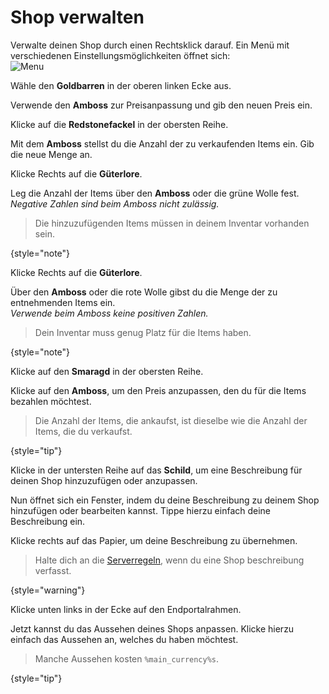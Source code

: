 [rules]: rules.md "Zurück zu den Regeln"

# Shop verwalten

Verwalte deinen Shop durch einen <shortcut>Rechtsklick</shortcut> darauf. Ein Menü mit verschiedenen
Einstellungsmöglichkeiten öffnet sich: \
![Menu](https://i.imgur.com/e4c8iAJ.png)

<procedure title="Preise anpassen" collapsible="true" default-state="collapsed">
<step>

Wähle den **Goldbarren** in der oberen linken Ecke aus.
</step>
<step>

Verwende den **Amboss** zur Preisanpassung und gib den neuen Preis ein.

<include from="util.md" element-id="remember-confirmation"/>
</step>
</procedure>

<procedure title="Verkaufsmenge festlegen" collapsible="true" default-state="collapsed">
<step>

Klicke auf die **Redstonefackel** in der obersten Reihe.
</step>
<step>

Mit dem **Amboss** stellst du die Anzahl der zu verkaufenden Items ein. Gib die neue Menge an.

<include from="util.md" element-id="remember-confirmation"/>
</step>
</procedure>

<procedure title="Items hinzufügen" collapsible="true" default-state="collapsed">
<step>

Klicke Rechts auf die **Güterlore**.

</step>
<step>

Leg die Anzahl der Items über den **Amboss** oder die grüne Wolle fest.\
_Negative Zahlen sind beim Amboss nicht zulässig._

> Die hinzuzufügenden Items müssen in deinem Inventar vorhanden sein.
>
{style="note"}
</step>
</procedure>

<procedure title="Items entfernen" collapsible="true" default-state="collapsed" id="take-item">
<step>

Klicke Rechts auf die **Güterlore**.

</step>
<step>

Über den **Amboss** oder die rote Wolle gibst du die Menge der zu entnehmenden Items ein.\
_Verwende beim Amboss keine positiven Zahlen._

> Dein Inventar muss genug Platz für die Items haben.
>
{style="note"}
</step>
</procedure>

<procedure title="Items ankaufen" collapsible="true" default-state="collapsed">
<step>

Klicke auf den **Smaragd** in der obersten Reihe.

</step>
<step>

Klicke auf den **Amboss**, um den Preis anzupassen, den du für die Items bezahlen möchtest.

> Die Anzahl der Items, die ankaufst, ist dieselbe wie die Anzahl der Items, die du verkaufst.
>
{style="tip"}
</step>
</procedure>

<procedure title="Beschreibung anpassen" collapsible="true" default-state="collapsed">
<step>

Klicke in der untersten Reihe auf das **Schild**, um eine Beschreibung für deinen Shop hinzuzufügen
oder anzupassen.

</step>
<step>

Nun öffnet sich ein Fenster, indem du deine Beschreibung zu deinem Shop hinzufügen oder bearbeiten
kannst.
Tippe hierzu einfach deine Beschreibung ein.

</step>
<step>

Klicke rechts auf das Papier, um deine Beschreibung zu übernehmen.

</step>

> Halte dich an die [Serverregeln](rules.md), wenn du eine Shop beschreibung verfasst.
>
{style="warning"}
</procedure>

<procedure title="Aussehen anpassen" collapsible="true" default-state="collapsed">
<step>

Klicke unten links in der Ecke auf den Endportalrahmen.

</step>
<step>

Jetzt kannst du das Aussehen deines Shops anpassen.
Klicke hierzu einfach das Aussehen an, welches du haben möchtest.

> Manche Aussehen kosten `%main_currency%s`.
>
{style="tip"}

</step>
</procedure>